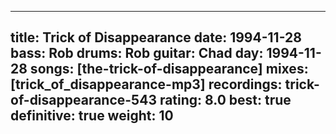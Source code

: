 
---
title: Trick of Disappearance
date: 1994-11-28
bass:	Rob
drums:	Rob
guitar:	Chad
day: 1994-11-28
songs: [the-trick-of-disappearance]
mixes: [trick_of_disappearance-mp3]
recordings: trick-of-disappearance-543
rating: 8.0
best: true
definitive: true
weight: 10
---
